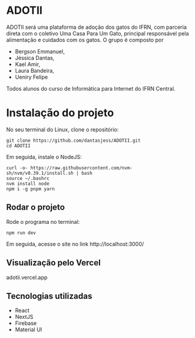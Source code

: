 # ADOTII
ADOTII será uma plataforma de adoção dos gatos do IFRN, com parceria direta com o coletivo Uma Casa Para Um Gato, principal responsável pela alimentação e cuidados com os gatos. O grupo é composto por 
- Bergson Emmanuel, 
- Jéssica Dantas, 
- Kael Amir, 
- Laura Bandeira,
- Ueniry Felipe

Todos alunos do curso de Informática para Internet do IFRN Central.


# Instalação do projeto

No seu terminal do Linux, clone o repositório:
```
git clone https://github.com/dantasjess/ADOTII.git
cd ADOTII
```


Em seguida, instale o NodeJS:

```
curl -o- https://raw.githubusercontent.com/nvm-sh/nvm/v0.39.1/install.sh | bash
source ~/.bashrc
nvm install node
npm i -g pnpm yarn
```

## Rodar o projeto

Rode o programa no terminal:

`npm run dev`

Em seguida, acesse o site no link http://localhost:3000/

## Visualização pelo Vercel

adotii.vercel.app

## Tecnologias utilizadas

- React
- NextJS
- Firebase
- Material UI
